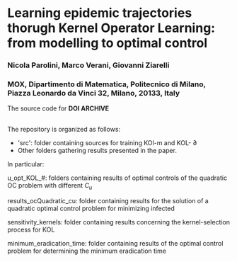 # Learning epidemic trajectories thorugh Kernel Operator Learning: from modelling to optimal control
### Nicola Parolini, Marco Verani, Giovanni Ziarelli
### MOX, Dipartimento di Matematica, Politecnico di Milano, Piazza Leonardo da Vinci 32, Milano, 20133, Italy
The source code for **DOI ARCHIVE**

##
The repository is organized as follows:
- 'src': folder containing sources for training KOl-m and KOL- $\partial$
- Other folders gathering results presented in the paper.

In particular:

u_opt_KOL_#: folders containing results of optimal controls of the quadratic OC problem with different $C_u$

results_ocQuadratic_cu: folder containing results for the solution of a quadratic optimal control problem for minimizing infected

sensitivity_kernels: folder containing results concerning the kernel-selection process for KOL

minimum_eradication_time: folder containing results of the optimal control problem for determining the minimum eradication time
